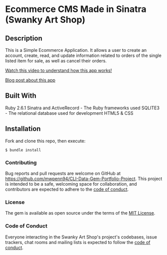 # Ecommerce CMS Made in Sinatra (Swanky Art Shop) 

## Description

This is a Simple Ecommerce Application. It allows a user to create an account, create, read, and update information related to orders of the single listed item for sale, as well as cancel their orders. 

[Watch this video to understand how this app works!]()

[Blog post about this app]()

## Built With

Ruby 2.6.1
Sinatra and ActiveRecord - The Ruby frameworks used
SQLITE3 - The relational database used for development
HTML5 & CSS

## Installation

Fork and clone this repo, then execute:

    $ bundle install

### Contributing

Bug reports and pull requests are welcome on GitHub at https://github.com/mwpenn94/CLI-Data-Gem-Portfolio-Project. This project is intended to be a safe, welcoming space for collaboration, and contributors are expected to adhere to the [code of conduct](https://github.com/mwpenn94/sinatra-content-management-system-app/blob/master/CODE_OF_CONDUCT.md).

### License

The gem is available as open source under the terms of the [MIT License](https://opensource.org/licenses/MIT).

### Code of Conduct

Everyone interacting in the Swanky Art Shop's project's codebases, issue trackers, chat rooms and mailing lists is expected to follow the [code of conduct](https://github.com/mwpenn94/sinatra-content-management-system-app/blob/master/CODE_OF_CONDUCT.md).